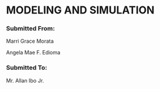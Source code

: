 # MODELING AND SIMULATION

### Submitted From:

Marri Grace Morata

Angela Mae F. Edioma

### Submitted To:

Mr. Allan Ibo Jr.
